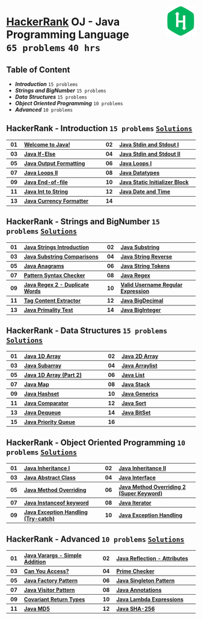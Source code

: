 <img align="right" width="80" src="/logos/hackerrank.png"></img>

# [HackerRank](https://hackerrank.com/) OJ - Java Programming Language <br> `65 problems` `40 hrs`

## Table of Content

- ***Introduction***                `15 problems`
- ***Strings and BigNumber***       `15 problems`
- ***Data Structures***             `15 problems`
- ***Object Oriented Programming*** `10 problems`
- ***Advanced***                    `10 problems`

## HackerRank - Introduction `15 problems` [`Solutions`](/level-1/hackerrank/java/solutions/introduction.md)

<table>
    <tbody>
        <tr>
<th align="center" width="50px">01</th><th align="left" width="550px"><a href="https://www.hackerrank.com/challenges/welcome-to-java/problem?isFullScreen=true">Welcome to Java!</a></th>
<th align="center" width="50px">02</th><th align="left" width="550px"><a href="https://www.hackerrank.com/challenges/java-stdin-and-stdout-1/problem?isFullScreen=true">Java Stdin and Stdout I</a></th>
        </tr>
        <tr>
<th align="center" width="50px">03</th><th align="left" width="550px"><a href="https://www.hackerrank.com/challenges/java-if-else/problem?isFullScreen=true">Java If-Else</a></th>
<th align="center" width="50px">04</th><th align="left" width="550px"><a href="https://www.hackerrank.com/challenges/java-stdin-stdout/problem?isFullScreen=true">Java Stdin and Stdout II</a></th>
        </tr>
        <tr>
<th align="center" width="50px">05</th><th align="left" width="550px"><a href="https://www.hackerrank.com/challenges/java-output-formatting/problem?isFullScreen=true">Java Output Formatting</a></th>
<th align="center" width="50px">06</th><th align="left" width="550px"><a href="https://www.hackerrank.com/challenges/java-loops-i/problem?isFullScreen=true">Java Loops I</a></th>
        </tr>
        <tr>
<th align="center" width="50px">07</th><th align="left" width="550px"><a href="https://www.hackerrank.com/challenges/java-loops/problem?isFullScreen=true">Java Loops II</a></th>
<th align="center" width="50px">08</th><th align="left" width="550px"><a href="https://www.hackerrank.com/challenges/java-datatypes/problem?isFullScreen=true">Java Datatypes</a></th>
        </tr>
        <tr>
<th align="center" width="50px">09</th><th align="left" width="550px"><a href="https://www.hackerrank.com/challenges/java-end-of-file/problem?isFullScreen=true">Java End-of-file</a></th>
<th align="center" width="50px">10</th><th align="left" width="550px"><a href="https://www.hackerrank.com/challenges/java-static-initializer-block/problem?isFullScreen=true">Java Static Initializer Block</a></th>
        </tr>
        <tr>
<th align="center" width="50px">11</th><th align="left" width="550px"><a href="https://www.hackerrank.com/challenges/java-int-to-string/problem?isFullScreen=true">Java Int to String</a></th>
<th align="center" width="50px">12</th><th align="left" width="550px"><a href="https://www.hackerrank.com/challenges/java-date-and-time/problem?isFullScreen=true">Java Date and Time</a></th>
        </tr>
        <tr>
<th align="center" width="50px">13</th><th align="left" width="550px"><a href="https://www.hackerrank.com/challenges/java-currency-formatter/problem?isFullScreen=true">Java Currency Formatter</a></th>
<th align="center" width="50px">14</th><th align="left" width="550px"></th>
        </tr>
    </tbody>
</table>

## HackerRank - Strings and BigNumber `15 problems` [`Solutions`](/level-1/hackerrank/java/solutions/strings-bignumber.md)

<table>
    <tbody>
        <tr>
<th align="center" width="50px">01</th><th align="left" width="550px"><a href="https://www.hackerrank.com/challenges/java-strings-introduction/problem?isFullScreen=true">Java Strings Introduction</a></th>
<th align="center" width="50px">02</th><th align="left" width="550px"><a href="https://www.hackerrank.com/challenges/java-substring/problem?isFullScreen=true">Java Substring</a></th>
        </tr>
        <tr>
<th align="center" width="50px">03</th><th align="left" width="550px"><a href="https://www.hackerrank.com/challenges/java-string-compare/problem?isFullScreen=true">Java Substring Comparisons</a></th>
<th align="center" width="50px">04</th><th align="left" width="550px"><a href="https://www.hackerrank.com/challenges/java-string-reverse/problem?isFullScreen=true">Java String Reverse</a></th>
        </tr>
        <tr>
<th align="center" width="50px">05</th><th align="left" width="550px"><a href="https://www.hackerrank.com/challenges/java-anagrams/problem?isFullScreen=true">Java Anagrams</a></th>
<th align="center" width="50px">06</th><th align="left" width="550px"><a href="https://www.hackerrank.com/challenges/java-string-tokens/problem?isFullScreen=true">Java String Tokens</a></th>
        </tr>
        <tr>
<th align="center" width="50px">07</th><th align="left" width="550px"><a href="https://www.hackerrank.com/challenges/pattern-syntax-checker/problem?isFullScreen=true">Pattern Syntax Checker</a></th>
<th align="center" width="50px">08</th><th align="left" width="550px"><a href="https://www.hackerrank.com/challenges/java-regex/problem?isFullScreen=true">Java Regex</a></th>
        </tr>
        <tr>
<th align="center" width="50px">09</th><th align="left" width="550px"><a href="https://www.hackerrank.com/challenges/duplicate-word/problem?isFullScreen=true">Java Regex 2 - Duplicate Words</a></th>
<th align="center" width="50px">10</th><th align="left" width="550px"><a href="https://www.hackerrank.com/challenges/valid-username-checker/problem?isFullScreen=true">Valid Username Regular Expression</a></th>
        </tr>
        <tr>
<th align="center" width="50px">11</th><th align="left" width="550px"><a href="https://www.hackerrank.com/challenges/tag-content-extractor/problem?isFullScreen=true">Tag Content Extractor</a></th>
<th align="center" width="50px">12</th><th align="left" width="550px"><a href="https://www.hackerrank.com/challenges/java-bigdecimal/problem?isFullScreen=true">Java BigDecimal</a></th>
        </tr>
        <tr>
<th align="center" width="50px">13</th><th align="left" width="550px"><a href="https://www.hackerrank.com/challenges/java-primality-test/problem?isFullScreen=true">Java Primality Test</a></th>
<th align="center" width="50px">14</th><th align="left" width="550px"><a href="https://www.hackerrank.com/challenges/java-biginteger/problem?isFullScreen=true">Java BigInteger</a></th>
        </tr>
    </tbody>
</table>

## HackerRank - Data Structures `15 problems` [`Solutions`](/level-1/hackerrank/java/solutions/data-structures.md)

<table>
    <tbody>
        <tr>
<th align="center" width="50px">01</th><th align="left" width="550px"><a href="https://www.hackerrank.com/challenges/java-1d-array-introduction/problem?isFullScreen=true">Java 1D Array</a></th>
<th align="center" width="50px">02</th><th align="left" width="550px"><a href="https://www.hackerrank.com/challenges/java-2d-array/problem?isFullScreen=true">Java 2D Array</a></th>
        </tr>
        <tr>
<th align="center" width="50px">03</th><th align="left" width="550px"><a href="https://www.hackerrank.com/challenges/java-negative-subarray/problem?isFullScreen=true">Java Subarray</a></th>
<th align="center" width="50px">04</th><th align="left" width="550px"><a href="https://www.hackerrank.com/challenges/java-arraylist/problem?isFullScreen=true">Java Arraylist</a></th>
        </tr>
        <tr>
<th align="center" width="50px">05</th><th align="left" width="550px"><a href="https://www.hackerrank.com/challenges/java-1d-array/problem?isFullScreen=true">Java 1D Array (Part 2)</a></th>
<th align="center" width="50px">06</th><th align="left" width="550px"><a href="https://www.hackerrank.com/challenges/java-list/problem?isFullScreen=true">Java List</a></th>
        </tr>
        <tr>
<th align="center" width="50px">07</th><th align="left" width="550px"><a href="https://www.hackerrank.com/challenges/phone-book/problem?isFullScreen=true">Java Map</a></th>
<th align="center" width="50px">08</th><th align="left" width="550px"><a href="https://www.hackerrank.com/challenges/java-stack/problem?isFullScreen=true">Java Stack</a></th>
        </tr>
        <tr>
<th align="center" width="50px">09</th><th align="left" width="550px"><a href="https://www.hackerrank.com/challenges/java-hashset/problem?isFullScreen=true">Java Hashset</a></th>
<th align="center" width="50px">10</th><th align="left" width="550px"><a href="https://www.hackerrank.com/challenges/java-generics/problem?isFullScreen=true">Java Generics</a></th>
        </tr>
        <tr>
<th align="center" width="50px">11</th><th align="left" width="550px"><a href="https://www.hackerrank.com/challenges/java-comparator/problem?isFullScreen=true">Java Comparator</a></th>
<th align="center" width="50px">12</th><th align="left" width="550px"><a href="https://www.hackerrank.com/challenges/java-sort/problem?isFullScreen=true">Java Sort</a></th>
        </tr>
        <tr>
<th align="center" width="50px">13</th><th align="left" width="550px"><a href="https://www.hackerrank.com/challenges/java-dequeue/problem?isFullScreen=true">Java Dequeue</a></th>
<th align="center" width="50px">14</th><th align="left" width="550px"><a href="https://www.hackerrank.com/challenges/java-bitset/problem?isFullScreen=true">Java BitSet</a></th>
        </tr>
        <tr>
<th align="center" width="50px">15</th><th align="left" width="550px"><a href="https://www.hackerrank.com/challenges/java-priority-queue/problem?isFullScreen=true">Java Priority Queue</a></th>
<th align="center" width="50px">16</th><th align="left" width="550px"></th>
        </tr>
    </tbody>
</table>

## HackerRank - Object Oriented Programming `10 problems` [`Solutions`](/level-1/hackerrank/java/solutions/object-oriented-programming.md)

<table>
    <tbody>
        <tr>
<th align="center" width="50px">01</th><th align="left" width="550px"><a href="https://www.hackerrank.com/challenges/java-inheritance-1/problem?isFullScreen=true">Java Inheritance I</a></th>
<th align="center" width="50px">02</th><th align="left" width="550px"><a href="https://www.hackerrank.com/challenges/java-inheritance-2/problem?isFullScreen=true">Java Inheritance II</a></th>
        </tr>
        <tr>
<th align="center" width="50px">03</th><th align="left" width="550px"><a href="https://www.hackerrank.com/challenges/java-abstract-class/problem?isFullScreen=true">Java Abstract Class</a></th>
<th align="center" width="50px">04</th><th align="left" width="550px"><a href="https://www.hackerrank.com/challenges/java-interface/problem?isFullScreen=true">Java Interface</a></th>
        </tr>
        <tr>
<th align="center" width="50px">05</th><th align="left" width="550px"><a href="https://www.hackerrank.com/challenges/java-method-overriding/problem?isFullScreen=true">Java Method Overriding</a></th>
<th align="center" width="50px">06</th><th align="left" width="550px"><a href="https://www.hackerrank.com/challenges/java-method-overriding-2-super-keyword/problem?isFullScreen=true">Java Method Overriding 2 (Super Keyword)</a></th>
        </tr>
        <tr>
<th align="center" width="50px">07</th><th align="left" width="550px"><a href="https://www.hackerrank.com/challenges/java-instanceof-keyword/problem?isFullScreen=true">Java Instanceof keyword</a></th>
<th align="center" width="50px">08</th><th align="left" width="550px"><a href="https://www.hackerrank.com/challenges/java-iterator/problem?isFullScreen=true">Java Iterator</a></th>
        </tr>
        <tr>
<th align="center" width="50px">09</th><th align="left" width="550px"><a href="https://www.hackerrank.com/challenges/java-exception-handling-try-catch/problem?isFullScreen=true">Java Exception Handling (Try-catch)</a></th>
<th align="center" width="50px">10</th><th align="left" width="550px"><a href="https://www.hackerrank.com/challenges/java-exception-handling/problem?isFullScreen=true">Java Exception Handling</a></th>
        </tr>
    </tbody>
</table>

## HackerRank - Advanced `10 problems` [`Solutions`](/level-1/hackerrank/java/solutions/advanced.md)

<table>
    <tbody>
        <tr>
<th align="center" width="50px">01</th><th align="left" width="550px"><a href="https://www.hackerrank.com/challenges/simple-addition-varargs/problem?isFullScreen=true">Java Varargs - Simple Addition</a></th>
<th align="center" width="50px">02</th><th align="left" width="550px"><a href="https://www.hackerrank.com/challenges/java-reflection-attributes/problem?isFullScreen=true">Java Reflection - Attributes</a></th>
        </tr>
        <tr>
<th align="center" width="50px">03</th><th align="left" width="550px"><a href="https://www.hackerrank.com/challenges/can-you-access/problem?isFullScreen=true">Can You Access?</a></th>
<th align="center" width="50px">04</th><th align="left" width="550px"><a href="https://www.hackerrank.com/challenges/prime-checker/problem?isFullScreen=true">Prime Checker</a></th>
        </tr>
        <tr>
<th align="center" width="50px">05</th><th align="left" width="550px"><a href="https://www.hackerrank.com/challenges/java-factory/problem?isFullScreen=true">Java Factory Pattern</a></th>
<th align="center" width="50px">06</th><th align="left" width="550px"><a href="https://www.hackerrank.com/challenges/java-singleton/problem?isFullScreen=true">Java Singleton Pattern</a></th>
        </tr>
        <tr>
<th align="center" width="50px">07</th><th align="left" width="550px"><a href="https://www.hackerrank.com/challenges/java-vistor-pattern/problem?isFullScreen=true">Java Visitor Pattern</a></th>
<th align="center" width="50px">08</th><th align="left" width="550px"><a href="https://www.hackerrank.com/challenges/java-annotations/problem?isFullScreen=true">Java Annotations</a></th>
        </tr>
        <tr>
<th align="center" width="50px">09</th><th align="left" width="550px"><a href="https://www.hackerrank.com/challenges/java-covariance/problem?isFullScreen=true">Covariant Return Types</a></th>
<th align="center" width="50px">10</th><th align="left" width="550px"><a href="https://www.hackerrank.com/challenges/java-lambda-expressions/problem?isFullScreen=true">Java Lambda Expressions</a></th>
        </tr>
        <tr>
<th align="center" width="50px">11</th><th align="left" width="550px"><a href="https://www.hackerrank.com/challenges/java-md5/problem?isFullScreen=true">Java MD5</a></th>
<th align="center" width="50px">12</th><th align="left" width="550px"><a href="https://www.hackerrank.com/challenges/sha-256/problem?isFullScreen=true">Java SHA-256</a></th>
        </tr>
    </tbody>
</table>
